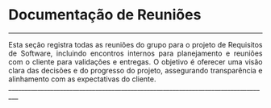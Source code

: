 # Documentação de Reuniões

_________________________________________________________________________________

<div style="text-align: justify">
Esta seção registra todas as reuniões do grupo para o projeto de Requisitos de Software, incluindo encontros internos para planejamento e reuniões com o cliente para validações e entregas. O objetivo é oferecer uma visão clara das decisões e do progresso do projeto, assegurando transparência e alinhamento com as expectativas do cliente.
</div>
_________________________________________________________________________________